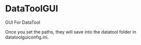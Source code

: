 # DataToolGUI
GUI For DataTool

Once you set the paths, they will save into the datatool folder in datatoolguiconfig.ini.